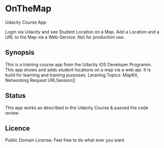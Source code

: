 # OnTheMap
Udacity Course App

Login via Udacity and see Student Location on a Map.
Add a Location and a URL to the Map via a Web-Service.
Not for production use.

## Synopsis
This is a training course app from the Udacity iOS Developer Programm.
This app shows and adds student locations on a map via a web api.
It is build for learning and training purposes.
Leraning Topics: MapKit, Networking Request URLSession()

## Status
This app works as described in the Udacity Course & passed the code review

## Licence
Public Domain License. Feel free to do what ever you want
